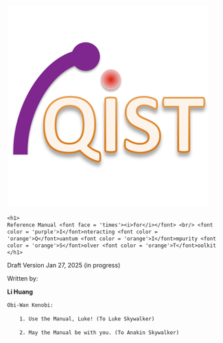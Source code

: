![header image](assets/logo.png)

```@raw html
<h1>
Reference Manual <font face = 'times'><i>for</i></font> <br/> <font color = 'purple'>I</font>nteracting <font color = 'orange'>Q</font>uantum <font color = 'orange'>I</font>mpurity <font color = 'orange'>S</font>olver <font color = 'orange'>T</font>oolkit
</h1>
```

Draft Version Jan 27, 2025 (in progress)

Written by:

**Li Huang**

```text
Obi-Wan Kenobi:

    1. Use the Manual, Luke! (To Luke Skywalker)

    2. May the Manual be with you. (To Anakin Skywalker)
```
